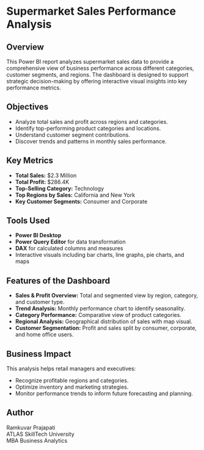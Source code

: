# Supermarket Sales Performance Analysis

## Overview

This Power BI report analyzes supermarket sales data to provide a comprehensive view of business performance across different categories, customer segments, and regions. The dashboard is designed to support strategic decision-making by offering interactive visual insights into key performance metrics.

## Objectives

- Analyze total sales and profit across regions and categories.
- Identify top-performing product categories and locations.
- Understand customer segment contributions.
- Discover trends and patterns in monthly sales performance.

## Key Metrics

- **Total Sales:** $2.3 Million  
- **Total Profit:** $286.4K  
- **Top-Selling Category:** Technology  
- **Top Regions by Sales:** California and New York  
- **Key Customer Segments:** Consumer and Corporate  

## Tools Used

- **Power BI Desktop**  
- **Power Query Editor** for data transformation  
- **DAX** for calculated columns and measures  
- Interactive visuals including bar charts, line graphs, pie charts, and maps

## Features of the Dashboard

- **Sales & Profit Overview:** Total and segmented view by region, category, and customer type.
- **Trend Analysis:** Monthly performance chart to identify seasonality.
- **Category Performance:** Comparative view of product categories.
- **Regional Analysis:** Geographical distribution of sales with map visual.
- **Customer Segmentation:** Profit and sales split by consumer, corporate, and home office users.

## Business Impact

This analysis helps retail managers and executives:
- Recognize profitable regions and categories.
- Optimize inventory and marketing strategies.
- Monitor performance trends to inform future forecasting and planning.

## Author

Ramkuvar Prajapati  
ATLAS SkillTech University  
MBA Business Analytics  
